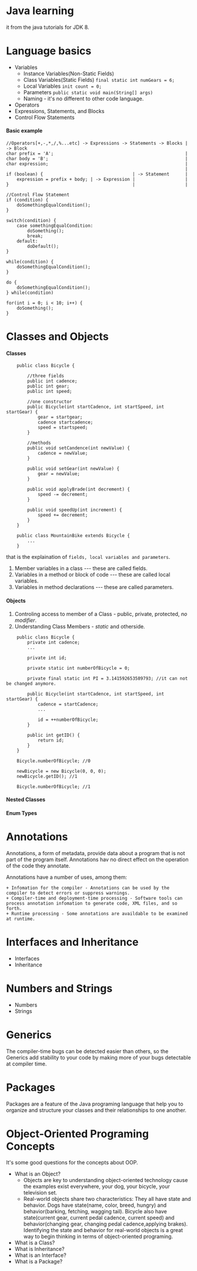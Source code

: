 # Java learning
it from the java tutorials for JDK 8.

# Language basics
* Variables
    + Instance Variables(Non-Static Fields)
    + Class Variables(Static Fields) `final static int numGears = 6;`
    + Local Variables `init count = 0;`
    + Parameters `public static void main(String[] args)`
    + Naming - it's no different to other code language.
* Operators
* Expressions, Statements, and Blocks
* Control Flow Statements

#### Basic example

    //Operators[+,-,*,/,%...etc] -> Expressions -> Statements -> Blocks | -> Block
    char prefix = 'A';                                                  |
    char body = 'B';                                                    |
    char expression;                                                    |
                                                                        |
    if (boolean) {                                  | -> Statement      |
        expression = prefix + body; | -> Expression |                   |
    }                                               |                   |

    //Control Flow Statement
    if (condition) {
        doSomethingEqualCondition();
    }

    switch(condition) {
        case somethingEqualCondition:
            doSomething();
            break;
        default:
            doDefault();
    }

    while(condition) {
        doSomethingEqualCondition();
    }

    do {
        doSomethingEqualCondition();
    } while(condition)

    for(int i = 0; i < 10; i++) {
        doSomething();
    }

# Classes and Objects

#### Classes

```
    public class Bicycle {

        //three fields
        public int cadence;
        public int gear;
        public int speed;

        //one constructor
        public Bicycle(int startCadence, int startSpeed, int startGear) {
            gear = startgear;
            cadence startcadence;
            speed = startspeed;
        }

        //methods
        public void setCandence(int newValue) {
            cadence = newValue;
        }

        public void setGear(int newValue) {
            gear = newValue;
        }

        public void applyBrade(int decrement) {
            speed -= decrement;
        }

        public void speedUp(int increment) {
            speed += decrement;
        }
    }

    public class MountainBike extends Bicycle {
        ...
    }

```

that is the explaination of `fields, local variables and parameters`.
1. Member variables in a class --- these are called fields.
2. Variables in a method or block of code --- these are called local variables.
3. Variables in method declarations --- these are called parameters.

#### Objects
1. Controling access to member of a Class - public, private, protected, _no modifier_.
2. Understanding Class Members - _static_ and otherside.
```
    public class Bicycle {
        private int cadence;
        ...

        private int id;

        private static int numberOfBicycle = 0;

        private final static int PI = 3.141592653589793; //it can not be changed anymore.

        public Bicycle(int startCadence, int startSpeed, int startGear) {
            cadence = startCadence;
            ...

            id = ++numberOfBicycle;
        }

        public int getID() {
            return id;
        }
    }

    Bicycle.numberOfBicycle; //0

    newBicycle = new Bicycle(0, 0, 0);
    newBicycle.getID(); //1

    Bicycle.numberOfBicycle; //1
```


#### Nested Classes

#### Enum Types

# Annotations
Annotations, a form of metadata, provide data about a program that is not part of the program itself. Annotations hav no direct effect on the operation of the code they annotate.

Annotations have a number of uses, among them:

    + Infomation for the compiler - Annotations can be used by the compiler to detect errors or suppress warnings.
    + Compiler-time and deployment-time processing - Software tools can process annotation infomation to generate code, XML files, and so forth.
    + Runtime processing - Some annotations are availdable to be examined at runtime.

# Interfaces and Inheritance
* Interfaces
* Inheritance

# Numbers and Strings
* Numbers
* Strings

# Generics
The compiler-time bugs can be detected easier than others, so the Generics add stability to your code by making more of your bugs detectable at compiler time.

# Packages
Packages are a feature of the Java programing language that help you to organize and structure your classes and their relationships to one another.

# Object-Oriented Programing Concepts
It's some good questions for the concepts about OOP.

* What is an Object?
    + Objects are key to understanding object-oriented technology cause the examples exist everywhere, your dog, your bicycle, your television set.
    + Real-world objects share two characteristics: They all have state and behavior. Dogs have state(name, color, breed, hungry) and behavior(barking, fetching, wagging tail). Bicycle also have state(current gear, current pedal cadence, current speed) and behavior(changing gear, changing pedal cadence,applying brakes). Identifying the state and behavior for real-world objects is a great way to begin thinking in terms of object-oriented programing.
* What is a Class?
* What is Inheritance?
* What is an Interface?
* What is a Package?
